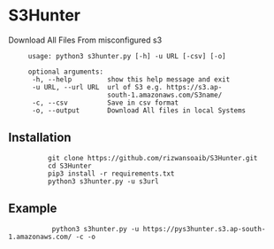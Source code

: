 # S3Hunter
Download All Files From misconfigured s3 



         usage: python3 s3hunter.py [-h] -u URL [-csv] [-o]

         optional arguments:
          -h, --help         show this help message and exit
          -u URL, --url URL  url of S3 e.g. https://s3.ap-
                             south-1.amazonaws.com/S3name/
          -c, --csv          Save in csv format
          -o, --output       Download All files in local Systems


## Installation



              git clone https://github.com/rizwansoaib/S3Hunter.git
              cd S3Hunter
              pip3 install -r requirements.txt
              python3 s3hunter.py -u s3url 
             
              
  ## Example
  
               python3 s3hunter.py -u https://pys3hunter.s3.ap-south-1.amazonaws.com/ -c -o

                


          
